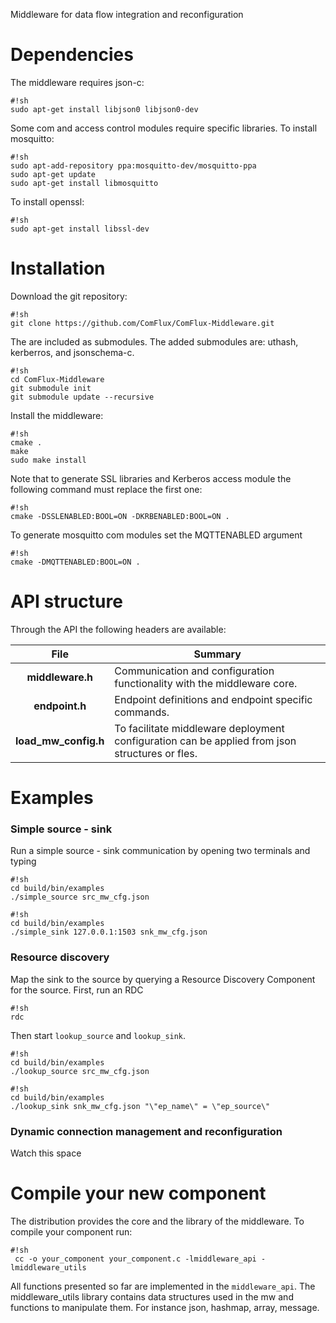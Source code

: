Middleware for data flow integration and reconfiguration

# Dependencies 

The middleware requires json-c:

```
#!sh
sudo apt-get install libjson0 libjson0-dev

```

Some com and access control modules require specific libraries. To install mosquitto:

```
#!sh
sudo apt-add-repository ppa:mosquitto-dev/mosquitto-ppa
sudo apt-get update
sudo apt-get install libmosquitto

```

To install openssl:

```
#!sh
sudo apt-get install libssl-dev

```

# Installation

Download the git repository:

```
#!sh
git clone https://github.com/ComFlux/ComFlux-Middleware.git
```
 
The are included as submodules. The  added submodules are: uthash, kerberros, and jsonschema-c. 

```
#!sh
cd ComFlux-Middleware
git submodule init
git submodule update --recursive

```

Install the middleware:

```
#!sh
cmake .
make
sudo make install

```

Note that to generate SSL libraries and Kerberos access module the following command must replace the first one:

```
#!sh
cmake -DSSLENABLED:BOOL=ON -DKRBENABLED:BOOL=ON .

```

To generate mosquitto com modules set the MQTTENABLED argument

```
#!sh
cmake -DMQTTENABLED:BOOL=ON .

```

# API structure
Through the API the following headers are available:

| File  | Summary |
| :---: | ---     |
| **middleware.h** | Communication and configuration functionality with the middleware core. |
| **endpoint.h** | Endpoint definitions and endpoint specific commands. |
| **load_mw_config.h** | To facilitate middleware deployment configuration can be applied from json structures or fles. |


# Examples

### Simple source - sink
Run a simple source - sink communication by opening two terminals and typing

```
#!sh
cd build/bin/examples
./simple_source src_mw_cfg.json

```

```
#!sh
cd build/bin/examples
./simple_sink 127.0.0.1:1503 snk_mw_cfg.json

```

### Resource discovery

Map the sink to the source by querying a Resource Discovery Component for the source. First, run an RDC
```
#!sh
rdc

```

Then start `lookup_source` and `lookup_sink`.
```
#!sh
cd build/bin/examples
./lookup_source src_mw_cfg.json

```

```
#!sh
cd build/bin/examples
./lookup_sink snk_mw_cfg.json "\"ep_name\" = \"ep_source\"

```

### Dynamic connection management and reconfiguration

Watch this space

# Compile your new component
The distribution provides the core and the library of the middleware. To compile your component run:

```
#!sh
 cc -o your_component your_component.c -lmiddleware_api -lmiddleware_utils

```

All functions presented so far are implemented in the `middleware_api`. The middleware_utils library contains data structures used in the mw and functions to manipulate them. For instance json, hashmap, array, message.
